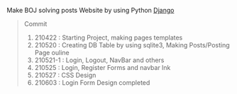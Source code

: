 Make BOJ solving posts Website by using Python [Django](https://www.djangoproject.com/)

> Commit
> 1. 210422 : Starting Project, making pages templates
> 2. 210520 : Creating DB Table by using sqlite3, Making Posts/Posting Page ouline
> 3. 210521-1 : Login, Logout, NavBar and others
> 4. 210525 : Login, Register Forms and navbar lnk
> 5. 210527 : CSS Design
> 6. 210603 : Login Form Design completed